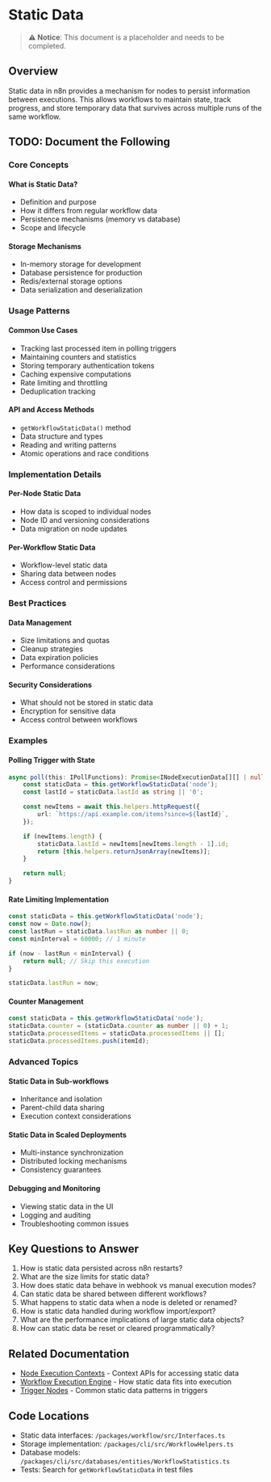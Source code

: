 # Static Data

> **⚠️ Notice**: This document is a placeholder and needs to be completed.

## Overview

Static data in n8n provides a mechanism for nodes to persist information between executions. This allows workflows to maintain state, track progress, and store temporary data that survives across multiple runs of the same workflow.

## TODO: Document the Following

### Core Concepts

#### What is Static Data?
- Definition and purpose
- How it differs from regular workflow data
- Persistence mechanisms (memory vs database)
- Scope and lifecycle

#### Storage Mechanisms
- In-memory storage for development
- Database persistence for production
- Redis/external storage options
- Data serialization and deserialization

### Usage Patterns

#### Common Use Cases
- Tracking last processed item in polling triggers
- Maintaining counters and statistics
- Storing temporary authentication tokens
- Caching expensive computations
- Rate limiting and throttling
- Deduplication tracking

#### API and Access Methods
- `getWorkflowStaticData()` method
- Data structure and types
- Reading and writing patterns
- Atomic operations and race conditions

### Implementation Details

#### Per-Node Static Data
- How data is scoped to individual nodes
- Node ID and versioning considerations
- Data migration on node updates

#### Per-Workflow Static Data
- Workflow-level static data
- Sharing data between nodes
- Access control and permissions

### Best Practices

#### Data Management
- Size limitations and quotas
- Cleanup strategies
- Data expiration policies
- Performance considerations

#### Security Considerations
- What should not be stored in static data
- Encryption for sensitive data
- Access control between workflows

### Examples

#### Polling Trigger with State
```typescript
async poll(this: IPollFunctions): Promise<INodeExecutionData[][] | null> {
    const staticData = this.getWorkflowStaticData('node');
    const lastId = staticData.lastId as string || '0';

    const newItems = await this.helpers.httpRequest({
        url: `https://api.example.com/items?since=${lastId}`,
    });

    if (newItems.length) {
        staticData.lastId = newItems[newItems.length - 1].id;
        return [this.helpers.returnJsonArray(newItems)];
    }

    return null;
}
```

#### Rate Limiting Implementation
```typescript
const staticData = this.getWorkflowStaticData('node');
const now = Date.now();
const lastRun = staticData.lastRun as number || 0;
const minInterval = 60000; // 1 minute

if (now - lastRun < minInterval) {
    return null; // Skip this execution
}

staticData.lastRun = now;
```

#### Counter Management
```typescript
const staticData = this.getWorkflowStaticData('node');
staticData.counter = (staticData.counter as number || 0) + 1;
staticData.processedItems = staticData.processedItems || [];
staticData.processedItems.push(itemId);
```

### Advanced Topics

#### Static Data in Sub-workflows
- Inheritance and isolation
- Parent-child data sharing
- Execution context considerations

#### Static Data in Scaled Deployments
- Multi-instance synchronization
- Distributed locking mechanisms
- Consistency guarantees

#### Debugging and Monitoring
- Viewing static data in the UI
- Logging and auditing
- Troubleshooting common issues

## Key Questions to Answer

1. How is static data persisted across n8n restarts?
2. What are the size limits for static data?
3. How does static data behave in webhook vs manual execution modes?
4. Can static data be shared between different workflows?
5. What happens to static data when a node is deleted or renamed?
6. How is static data handled during workflow import/export?
7. What are the performance implications of large static data objects?
8. How can static data be reset or cleared programmatically?

## Related Documentation

- [Node Execution Contexts](./node-execution-contexts.md) - Context APIs for accessing static data
- [Workflow Execution Engine](./workflow-execution-engine.md) - How static data fits into execution
- [Trigger Nodes](./trigger-nodes.md) - Common static data patterns in triggers

## Code Locations

- Static data interfaces: `/packages/workflow/src/Interfaces.ts`
- Storage implementation: `/packages/cli/src/WorkflowHelpers.ts`
- Database models: `/packages/cli/src/databases/entities/WorkflowStatistics.ts`
- Tests: Search for `getWorkflowStaticData` in test files
